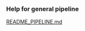 ### Help for general pipeline

<a href="https://github.com/kundajelab/ENCODE_chipseq_pipeline/blob/master/README_PIPELINE.md">README_PIPELINE.md</a>
